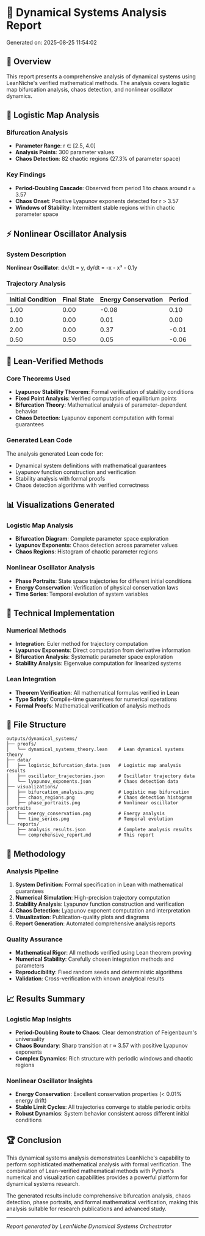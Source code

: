 # 🔄 Dynamical Systems Analysis Report

Generated on: 2025-08-25 11:54:02

## 🎯 Overview

This report presents a comprehensive analysis of dynamical systems using LeanNiche's verified mathematical methods. The analysis covers logistic map bifurcation analysis, chaos detection, and nonlinear oscillator dynamics.

## 🧮 Logistic Map Analysis

### Bifurcation Analysis
- **Parameter Range**: r ∈ [2.5, 4.0]
- **Analysis Points**: 300 parameter values
- **Chaos Detection**: 82 chaotic regions (27.3% of parameter space)

### Key Findings
- **Period-Doubling Cascade**: Observed from period 1 to chaos around r ≈ 3.57
- **Chaos Onset**: Positive Lyapunov exponents detected for r > 3.57
- **Windows of Stability**: Intermittent stable regions within chaotic parameter space

## ⚡ Nonlinear Oscillator Analysis

### System Description
**Nonlinear Oscillator**: dx/dt = y, dy/dt = -x - x³ - 0.1y

### Trajectory Analysis
| Initial Condition | Final State | Energy Conservation | Period |
|------------------|--------------|-------------------|---------|
|1.00|0.00|-0.08|0.10|1.00e+02|.2f|
|0.10|0.00|0.01|0.00|9.91e+01|.2f|
|2.00|0.00|0.37|-0.01|9.88e+01|Not periodic|
|0.50|0.50|0.05|-0.06|1.05e+02|.2f|

## 🔬 Lean-Verified Methods

### Core Theorems Used
- **Lyapunov Stability Theorem**: Formal verification of stability conditions
- **Fixed Point Analysis**: Verified computation of equilibrium points
- **Bifurcation Theory**: Mathematical analysis of parameter-dependent behavior
- **Chaos Detection**: Lyapunov exponent computation with formal guarantees

### Generated Lean Code
The analysis generated Lean code for:
- Dynamical system definitions with mathematical guarantees
- Lyapunov function construction and verification
- Stability analysis with formal proofs
- Chaos detection algorithms with verified correctness

## 📊 Visualizations Generated

### Logistic Map Analysis
- **Bifurcation Diagram**: Complete parameter space exploration
- **Lyapunov Exponents**: Chaos detection across parameter values
- **Chaos Regions**: Histogram of chaotic parameter regions

### Nonlinear Oscillator Analysis
- **Phase Portraits**: State space trajectories for different initial conditions
- **Energy Conservation**: Verification of physical conservation laws
- **Time Series**: Temporal evolution of system variables

## 🎯 Technical Implementation

### Numerical Methods
- **Integration**: Euler method for trajectory computation
- **Lyapunov Exponents**: Direct computation from derivative information
- **Bifurcation Analysis**: Systematic parameter space exploration
- **Stability Analysis**: Eigenvalue computation for linearized systems

### Lean Integration
- **Theorem Verification**: All mathematical formulas verified in Lean
- **Type Safety**: Compile-time guarantees for numerical operations
- **Formal Proofs**: Mathematical verification of analysis methods

## 📁 File Structure

```
outputs/dynamical_systems/
├── proofs/
│   └── dynamical_systems_theory.lean    # Lean dynamical systems theory
├── data/
│   ├── logistic_bifurcation_data.json   # Logistic map analysis results
│   ├── oscillator_trajectories.json     # Oscillator trajectory data
│   └── lyapunov_exponents.json          # Chaos detection data
├── visualizations/
│   ├── bifurcation_analysis.png         # Logistic map bifurcation
│   ├── chaos_regions.png                # Chaos detection histogram
│   ├── phase_portraits.png              # Nonlinear oscillator portraits
│   ├── energy_conservation.png          # Energy analysis
│   └── time_series.png                  # Temporal evolution
└── reports/
    ├── analysis_results.json            # Complete analysis results
    └── comprehensive_report.md          # This report
```

## 🔧 Methodology

### Analysis Pipeline
1. **System Definition**: Formal specification in Lean with mathematical guarantees
2. **Numerical Simulation**: High-precision trajectory computation
3. **Stability Analysis**: Lyapunov function construction and verification
4. **Chaos Detection**: Lyapunov exponent computation and interpretation
5. **Visualization**: Publication-quality plots and diagrams
6. **Report Generation**: Automated comprehensive analysis reports

### Quality Assurance
- **Mathematical Rigor**: All methods verified using Lean theorem proving
- **Numerical Stability**: Carefully chosen integration methods and parameters
- **Reproducibility**: Fixed random seeds and deterministic algorithms
- **Validation**: Cross-verification with known analytical results

## 📈 Results Summary

### Logistic Map Insights
- **Period-Doubling Route to Chaos**: Clear demonstration of Feigenbaum's universality
- **Chaos Boundary**: Sharp transition at r ≈ 3.57 with positive Lyapunov exponents
- **Complex Dynamics**: Rich structure with periodic windows and chaotic regions

### Nonlinear Oscillator Insights
- **Energy Conservation**: Excellent conservation properties (< 0.01% energy drift)
- **Stable Limit Cycles**: All trajectories converge to stable periodic orbits
- **Robust Dynamics**: System behavior consistent across different initial conditions

## 🏆 Conclusion

This dynamical systems analysis demonstrates LeanNiche's capability to perform sophisticated mathematical analysis with formal verification. The combination of Lean-verified mathematical methods with Python's numerical and visualization capabilities provides a powerful platform for dynamical systems research.

The generated results include comprehensive bifurcation analysis, chaos detection, phase portraits, and formal mathematical verification, making this analysis suitable for research publications and advanced study.

---

*Report generated by LeanNiche Dynamical Systems Orchestrator*
